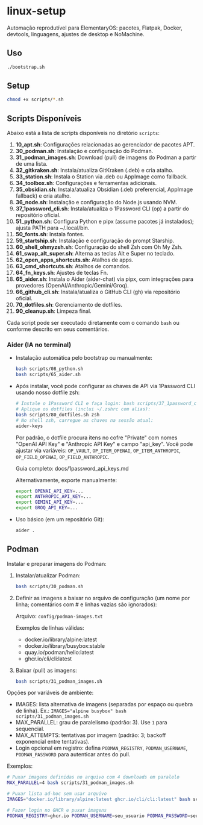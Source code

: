 # linux-setup


Automação reprodutível para ElementaryOS: pacotes, Flatpak, Docker, devtools, linguagens, ajustes de desktop e NoMachine.


## Uso
```bash
./bootstrap.sh
```

## Setup
```bash
chmod +x scripts/*.sh
```

## Scripts Disponíveis

Abaixo está a lista de scripts disponíveis no diretório `scripts`:

1. **10_apt.sh**: Configurações relacionadas ao gerenciador de pacotes APT.
2. **30_podman.sh**: Instalação e configuração do Podman.
3. **31_podman_images.sh**: Download (pull) de imagens do Podman a partir de uma lista.
4. **32_gitkraken.sh**: Instala/atualiza GitKraken (.deb) e cria atalho.
5. **33_station.sh**: Instala o Station via .deb ou AppImage como fallback.
6. **34_toolbox.sh**: Configurações e ferramentas adicionais.
7. **35_obsidian.sh**: Instala/atualiza Obsidian (.deb preferencial, AppImage fallback) e cria atalho.
8. **36_node.sh**: Instalação e configuração do Node.js usando NVM.
9. **37_1password_cli.sh**: Instala/atualiza o 1Password CLI (op) a partir do repositório oficial.
10. **51_python.sh**: Configura Python e pipx (assume pacotes já instalados); ajusta PATH para ~/.local/bin.
11. **50_fonts.sh**: Instala fontes.
12. **59_startship.sh**: Instalação e configuração do prompt Starship.
13. **60_shell_ohmyzsh.sh**: Configuração do shell Zsh com Oh My Zsh.
14. **61_swap_alt_super.sh**: Alterna as teclas Alt e Super no teclado.
15. **62_open_apps_shortcuts.sh**: Atalhos de apps.
16. **63_cmd_shortcuts.sh**: Atalhos de comandos.
17. **64_fn_keys.sh**: Ajustes de teclas Fn.
18. **65_aider.sh**: Instala o Aider (aider-chat) via pipx, com integrações para provedores (OpenAI/Anthropic/Gemini/Groq).
19. **66_github_cli.sh**: Instala/atualiza o GitHub CLI (gh) via repositório oficial.
20. **70_dotfiles.sh**: Gerenciamento de dotfiles.
21. **90_cleanup.sh**: Limpeza final.

Cada script pode ser executado diretamente com o comando `bash` ou conforme descrito em seus comentários.

### Aider (IA no terminal)

- Instalação automática pelo bootstrap ou manualmente:
  
  ```bash
  bash scripts/08_python.sh
  bash scripts/65_aider.sh
  ```

- Após instalar, você pode configurar as chaves de API via 1Password CLI usando nosso dotfile zsh:
  
  ```bash
  # Instale o 1Password CLI e faça login: bash scripts/37_1password_cli.sh && op signin
  # Aplique os dotfiles (inclui ~/.zshrc com alias):
  bash scripts/80_dotfiles.sh zsh
  # No shell zsh, carregue as chaves na sessão atual:
  aider-keys
  ```
  
  Por padrão, o dotfile procura itens no cofre "Private" com nomes "OpenAI API Key" e "Anthropic API Key" e campo "api_key". Você pode ajustar via variáveis: `OP_VAULT`, `OP_ITEM_OPENAI`, `OP_ITEM_ANTHROPIC`, `OP_FIELD_OPENAI`, `OP_FIELD_ANTHROPIC`.
  
  Guia completo: docs/1password_api_keys.md
  
  Alternativamente, exporte manualmente:
  
  ```bash
  export OPENAI_API_KEY=...
  export ANTHROPIC_API_KEY=...
  export GEMINI_API_KEY=...
  export GROQ_API_KEY=...
  ```

- Uso básico (em um repositório Git):
  
  ```bash
  aider .
  ```

## Podman

Instalar e preparar imagens do Podman:

1. Instalar/atualizar Podman:
   
   ```bash
   bash scripts/30_podman.sh
   ```

2. Definir as imagens a baixar no arquivo de configuração (um nome por linha; comentários com # e linhas vazias são ignorados):
   
   Arquivo: `config/podman-images.txt`
   
   Exemplos de linhas válidas:
   - docker.io/library/alpine:latest
   - docker.io/library/busybox:stable
   - quay.io/podman/hello:latest
   - ghcr.io/cli/cli:latest

3. Baixar (pull) as imagens:
   
   ```bash
   bash scripts/31_podman_images.sh
   ```

Opções por variáveis de ambiente:
- IMAGES: lista alternativa de imagens (separadas por espaço ou quebra de linha). Ex.: `IMAGES="alpine busybox" bash scripts/31_podman_images.sh`
- MAX_PARALLEL: grau de paralelismo (padrão: 3). Use `1` para sequencial.
- MAX_ATTEMPTS: tentativas por imagem (padrão: 3; backoff exponencial entre tentativas).
- Login opcional em registro: defina `PODMAN_REGISTRY`, `PODMAN_USERNAME`, `PODMAN_PASSWORD` para autenticar antes do pull.

Exemplos:
```bash
# Puxar imagens definidas no arquivo com 4 downloads em paralelo
MAX_PARALLEL=4 bash scripts/31_podman_images.sh

# Puxar lista ad-hoc sem usar arquivo
IMAGES="docker.io/library/alpine:latest ghcr.io/cli/cli:latest" bash scripts/31_podman_images.sh

# Fazer login no GHCR e puxar imagens
PODMAN_REGISTRY=ghcr.io PODMAN_USERNAME=seu_usuario PODMAN_PASSWORD=seu_token bash scripts/31_podman_images.sh
```